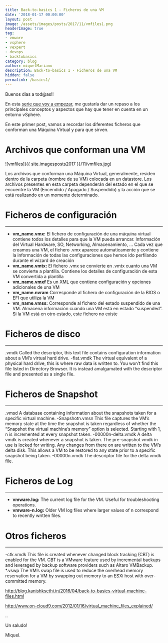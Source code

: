 ```yaml
---
title: Back-to-basics 1 - Ficheros de una VM
date: '2018-01-17 00:00:00'
layout: post
image: /assets/images/posts/2017/11/vmfiles1.png
headerImage: true
tag:
- vmware
- vsphere
- vexpert
- devops
- backtobasics
category: blog
author: miquelMariano
description: Back-to-basics 1 - Ficheros de una VM
hidden: false
permalink: /basics1/
---
```


Buenos dias a tod@as!!

En esta [serie que voy a empezar](https://miquelmariano.github.io/tags/#backtobasics), me gustaría dar un repaso a los principales conceptos y aspectos que hay que tener en cuenta en un entorno vSphere.

En este primer post, vamos a recordar los diferentes ficheros que conforman una Máquina Virtual y para que sirven.

# Archivos que conforman una VM

![vmfiles]({{ site.imagesposts2017 }}/11/vmfiles.jpg)

Los archivos que conforman una Máquina Virtual, generalmente, residen dentro de la carpeta (nombre de su VM) colocada en un datastore. Los archivos presentes en esta carpeta dependerán del estado en el que se encuentre la VM (Encendido / Apagado / Suspendido) y la acción que se está realizando en un momento determinado.

# Ficheros de configuración

---

+ **vm_name.vmx:**	El fichero de configuración de una máquina virtual contiene todos los detalles para que la VM pueda arrancar. Información del Virtual Hardware, SO, Networking, Almacenamiento, ...
Cada vez que creamos una VM, el fichero .vmx aparece automaticamente y contiene la información de todas las configuraciones que hemos ido perfilando durante el wizard de creación
+ **vm_name.vmtx:** El fichero .vmx se convierte en .vmtx cuanto una VM se convierte a plantilla. Contiene los detalles de configuración de esta VM convertida a plantilla
+ **vm_name.vmxf**	Es un XML que contiene configuración y opciones adicionales de una VM
+ **vm_name.nvram**	Corresponde al fichero de configuración de la BIOS o EFI que utiliza la VM
+ **vm_name.vmss:** Corresponde al fichero del estado suspendido de una VM. Almacena información cuando una VM está en estado “suspended”. Si la VM está en otro estado, este fichero no existe


# Ficheros de disco

---

<vm name>.vmdk	Called the descriptor, this text file contains configuration information about a VM’s virtual hard drive.
<vm name>-flat.vmdk	The virtual equivalent of a physical hard drive, this is where raw data is written to. You won’t find this file listed in Directory Browser. It is instead amalgamated with the descriptor file and presented as a single file.

# Ficheros de Snapshot

---

<vm name>.vmsd	A database containing information about the snapshots taken for a specific virtual machine.
<vm name>-Snapshotn.vmsn	This file captures the VM’s memory state at the time the snapshot is taken regardless of whether the “Snapshot the virtual machine’s memory” option is selected. Starting with 1, n is incremented at every snapshot taken.
<vm name>-00000n-delta.vmdk	A delta vmdk is created whenever a snapshot is taken. The pre-snapshot vmdk in use is locked for writing. Any changes from there on are written to the VM’s delta disk. This allows a VM to be restored to any state prior to a specific snapshot being taken.
<vm name>-00000n.vmdk	The descriptor file for the delta vmdk file.

# Ficheros de Log

---

+ **vmware.log:**	The current log file for the VM. Useful for troubleshooting operations.
+ **vmware-n.log:**	Older VM log files where larger values of n correspond to recently written files.

# Otros ficheros

---

<vm name>-ctk.vmdk	This file is created whenever changed block tracking (CBT) is enabled for the VM. CBT is a VMware feature used by incremental backups and leveraged by backup software providers such as Altaro VMBackup.
*.vswp	The VM’s swap file is used to reduce the overhead memory reservation for a VM by swapping out memory to an  ESXi host with over-committed memory.






http://blog.kanishksethi.in/2016/04/back-to-basics-virtual-machine-files.html

http://www.on-cloud9.com/2012/01/16/virtual_machine_files_explained/

..


Un saludo!

Miquel.

